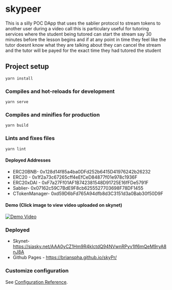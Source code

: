 # skypeer

This is a silly POC DApp that uses the sablier protocol to stream tokens to another user during a video call this is particulary useful for tutoring services where the student being tutored can start the stream say 30 minutes before the lesson begins and if at any point in time they feel like the tutor doesnt know what they are talking about they can cancel the stream and the tutor will be payed for the exact time they had tutored the student

## Project setup

```
yarn install
```

### Compiles and hot-reloads for development

```
yarn serve
```

### Compiles and minifies for production

```
yarn build
```

### Lints and fixes files

```
yarn lint
```

#### Deployed Addresses

- ERC20BNB- 0x128d14f85a4ba0DFd252b6415D41976242b26232
- ERC20 - 0x1f2a73c67265cff4eEfCeD84877f01e978c1936F
- ERC20xDAI - 0xF7a27Ff01AF1B742381548D91725E16fFDe5791F
- Sablier- 0x07162c59C7BdE9F8cb6255527703698F78DF1455
- CTokenManager- 0xd59D6bFd765A94dfb8d3C3151d3a0Bab30f50D9F

#### Demo (Click image to view video uploaded on skynet)
<a href="https://siasky.net/CAA0WE1H473oyR38C0bDTOfyuBzI-9gjB_wNKVQbW2x-cw" rel="some text">![Demo Video](https://siasky.net/nAH8rbU53SVTsKHLp4BGcfWgQtdSzVKfaf3BKZZckigbAw)</a>

### Deployed

- Skynet- https://siasky.net/AAA0yCZ1Hm9R4kIctdQ94NVwnRPyv1If6mQeM9ryA8nJ8A 
- Github Pages - https://brianspha.github.io/skyPr/
### Customize configuration

See [Configuration Reference](https://cli.vuejs.org/config/).
